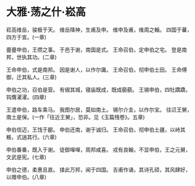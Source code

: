 # 大雅·荡之什·崧高

崧高维岳，骏极于天。
维岳降神，生甫及申。
维申及甫，维周之翰。
四国于蕃，四方于宣。(一章)

亹亹申伯，王缵之事。
于邑于谢，南国是式。
王命召伯，定申伯之宅。
登是南邦，世执其功。(二章)

王命申伯，式是南邦。
因是谢人，以作尔庸。
王命召伯，彻申伯土田。
王命傅御，迁其私人。(三章)

申伯之功，召伯是营。
有俶其城，寝庙既成，既成藐藐。
王锡申伯，四牡蹻蹻，钩膺濯濯。(四章)

王遣申伯，路车乘马。
我图尔居，莫如南土。
锡尔介圭，以作尔宝。
往䢋王舅，南土是保。(一作「往近王舅」，恐非。见《玉篇残卷》。五章)

申伯信迈，王饯于郿。
申伯还南，谢于诚归。
王命召伯，彻申伯土疆，以峙其粻，式遄其行。(六章)

申伯番番，既入于谢。
徒御嘽嘽，周邦咸喜。
戎有良翰，不显申伯，王之元舅，文武是宪。(七章)

申伯之德，柔惠且直。
揉此万邦，闻于四国。
吉甫作诵，其诗孔硕，其风肆好，以赠申伯。(八章)

